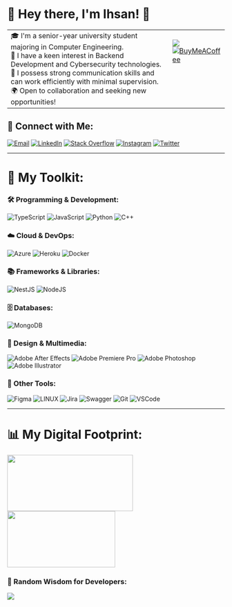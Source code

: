 # 👋 Hey there, I'm **Ihsan!** 💫 

<table>
    <tr>
        <td valign="top" width="83%">
            🎓 I'm a senior-year university student majoring in Computer Engineering. <br>
            🚀 I have a keen interest in Backend Development and Cybersecurity technologies.<br>
            🤝 I possess strong communication skills and can work efficiently with minimal supervision.<br>
            🌍 Open to collaboration and seeking new opportunities!
        </td>
        <td valign="top">
            <br>
            <img src="https://komarev.com/ghpvc/?username=sleda&style=flat-square" />
            <br>
            <a href="https://bmc.link/bysleda">
                <img src="https://img.shields.io/badge/Buy%20Me%20A%20Coffee-ffdd00?style=for-the-badge&logo=buy-me-a-coffee&logoColor=blue" alt="BuyMeACoffee">
            </a>
        </td>
    </tr>
</table>



## 📧 Connect with Me:
[![Email](https://img.shields.io/badge/Email-%23333.svg?logo=microsoft-outlook&logoColor=white)](mailto:ihsan.ersen@hotmail.com)
[![LinkedIn](https://img.shields.io/badge/LinkedIn-%230077B5.svg?logo=linkedin&logoColor=white)](https://linkedin.com/in/-root) 
[![Stack Overflow](https://img.shields.io/badge/-Stackoverflow-FE7A16?logo=stack-overflow&logoColor=white)](https://stackoverflow.com/users/13002054)
[![Instagram](https://img.shields.io/badge/Instagram-%23E4405F.svg?logo=Instagram&logoColor=white)](https://instagram.com/ihsanersen) 
[![Twitter](https://img.shields.io/badge/Twitter-%231DA1F2.svg?logo=Twitter&logoColor=white)](https://twitter.com/azsleda)

---

# 💼 My Toolkit:

### 🛠 Programming & Development:
![TypeScript](https://img.shields.io/badge/typescript-%23007ACC.svg?style=for-the-badge&logo=typescript&logoColor=white) ![JavaScript](https://img.shields.io/badge/javascript-%23323330.svg?style=for-the-badge&logo=javascript&logoColor=%23F7DF1E) ![Python](https://img.shields.io/badge/python-3670A0?style=for-the-badge&logo=python&logoColor=ffdd54) ![C++](https://img.shields.io/badge/c++-%2300599C.svg?style=for-the-badge&logo=c%2B%2B&logoColor=white) 

### ☁️ Cloud & DevOps:
![Azure](https://img.shields.io/badge/azure-%230072C6.svg?style=for-the-badge&logo=azure-devops&logoColor=white) ![Heroku](https://img.shields.io/badge/heroku-%23430098.svg?style=for-the-badge&logo=heroku&logoColor=white) ![Docker](https://img.shields.io/badge/docker-%230db7ed.svg?style=for-the-badge&logo=docker&logoColor=white)

### 📚 Frameworks & Libraries:
![NestJS](https://img.shields.io/badge/nestjs-%23E0234E.svg?style=for-the-badge&logo=nestjs&logoColor=white) ![NodeJS](https://img.shields.io/badge/node.js-6DA55F?style=for-the-badge&logo=node.js&logoColor=white) 

### 🗄 Databases:
![MongoDB](https://img.shields.io/badge/MongoDB-%234ea94b.svg?style=for-the-badge&logo=mongodb&logoColor=white) 

### 🎨 Design & Multimedia:
![Adobe After Effects](https://img.shields.io/badge/Adobe%20After%20Effects-9999FF.svg?style=for-the-badge&logo=Adobe%20After%20Effects&logoColor=white) 
![Adobe Premiere Pro](https://img.shields.io/badge/Adobe%20Premiere%20Pro-%239999FF.svg?style=for-the-badge&logo=Adobe%20Premiere%20Pro&logoColor=white)
![Adobe Photoshop](https://img.shields.io/badge/Adobe%20Photoshop-%2331A8FF.svg?style=for-the-badge&logo=Adobe%20Photoshop&logoColor=white)
![Adobe Illustrator](https://img.shields.io/badge/adobeillustrator-%23FF9A00.svg?style=for-the-badge&logo=adobeillustrator&logoColor=white) 

### 🧰 Other Tools:

![Figma](https://img.shields.io/badge/figma-%23F24E1E.svg?style=for-the-badge&logo=figma&logoColor=white) 
![LINUX](https://img.shields.io/badge/Linux-FCC624?style=for-the-badge&logo=linux&logoColor=black) 
![Jira](https://img.shields.io/badge/jira-%230A0FFF.svg?style=for-the-badge&logo=jira&logoColor=white) 
![Swagger](https://img.shields.io/badge/-Swagger-%23Clojure?style=for-the-badge&logo=swagger&logoColor=white)
![Git](https://camo.githubusercontent.com/c5d0c3ab3bb7d56038dcfa868b056ed7b2bd119579bd4cf4d1123244adc74bca/68747470733a2f2f696d672e736869656c64732e696f2f62616467652f2d4769742d2532334630353033323f7374796c653d666c61742d737175617265266c6f676f3d676974266c6f676f436f6c6f723d253233666666666666)
![VSCode](https://camo.githubusercontent.com/88a225aa02d9df9e5caf4f6b34f6e24848f7a4e47af50c920e4fb3ec1314f025/68747470733a2f2f696d672e736869656c64732e696f2f62616467652f2d5653436f64652d2532333030374143433f7374796c653d666c61742d737175617265266c6f676f3d76697375616c2d73747564696f2d636f6465)

---

# 📊 My Digital Footprint:

<p align="left">
  <img height="130em" width="291em" src="https://github-readme-streak-stats.herokuapp.com/?user=sleda&theme=dark&hide_border=true" />
  <img height="130em" width="250em" src="https://github-readme-stats.vercel.app/api/top-langs/?username=sleda&theme=dark&hide_border=true&include_all_commits=false&count_private=true&layout=compact" />
</p>

### 💬 Random Wisdom for Developers:
![](https://quotes-github-readme.vercel.app/api?type=horizontal&theme=dark)
